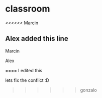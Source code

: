 # classroom

<<<<<< Marcin
## Alex added this line

Marcin


Alex

====
I edited this

lets fix the conflict :D


>>>>>> gonzalo
